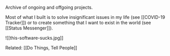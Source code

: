 Archive of ongoing and offgoing projects.

Most of what I built is to solve insignificant issues in my life (see [[COVID-19 Tracker]]) or to create something that I want to exist in the world (see [[Status Messenger]]).

![[this-software-sucks.jpg]]

Related: [[Do Things, Tell People]]